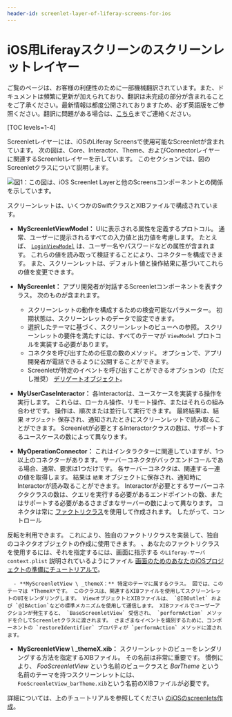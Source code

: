 ```yaml
---
header-id: screenlet-layer-of-liferay-screens-for-ios
---
```


# iOS用Liferayスクリーンのスクリーンレットレイヤー

<p class="alert alert-info"><span class="wysiwyg-color-blue120">ご覧のページは、お客様の利便性のために一部機械翻訳されています。また、ドキュメントは頻繁に更新が加えられており、翻訳は未完成の部分が含まれることをご了承ください。最新情報は都度公開されておりますため、必ず英語版をご参照ください。翻訳に問題がある場合は、<a href="mailto:support-content-jp@liferay.com">こちら</a>までご連絡ください。</span></p>

[TOC levels=1-4]

Screenletレイヤーには、iOSのLiferay Screensで使用可能なScreenletが含まれています。 次の図は、Core、Interactor、Theme、およびConnectorレイヤーに関連するScreenletレイヤーを示しています。 このセクションでは、図のScreenletクラスについて説明します。

![図1：この図は、iOS Screenlet Layerと他のScreensコンポーネントとの関係を示しています。](../../../../images/screens-ios-architecture-03.png)

スクリーンレットは、いくつかのSwiftクラスとXIBファイルで構成されています。

  - **MyScreenletViewModel：** UIに表示される属性を定義するプロトコル。 通常、ユーザーに提示されるすべての入力値と出力値を考慮します。 たとえば、 [`LoginViewModel`](https://github.com/liferay/liferay-screens/blob/master/ios/Framework/Core/Auth/LoginScreenlet/LoginViewModel.swift) は、ユーザー名やパスワードなどの属性が含まれます。 これらの値を読み取って検証することにより、コネクターを構成できます。 また、スクリーンレットは、デフォルト値と操作結果に基づいてこれらの値を変更できます。

  - **MyScreenlet：** アプリ開発者が対話するScreenletコンポーネントを表すクラス。 次のものが含まれます。

      - スクリーンレットの動作を構成するための検査可能なパラメーター。 初期状態は、スクリーンレットのデータで設定できます。
      - 選択したテーマに基づく、スクリーンレットのビューへの参照。 スクリーンレットの要件を満たすには、すべてのテーマが `ViewModel` プロトコルを実装する必要があります。
      - コネクタを呼び出すための任意の数のメソッド。 オプションで、アプリ開発者が電話できるように公開することができます。
      - Screenletが特定のイベントを呼び出すことができるオプションの（ただし推奨） [デリゲートオブジェクト](https://developer.apple.com/library/ios/documentation/general/conceptual/DevPedia-CocoaCore/Delegation.html)。

  - **MyUserCaseInteractor：** 各Interactorは、ユースケースを実装する操作を実行します。 これらは、ローカル操作、リモート操作、またはそれらの組み合わせです。 操作は、順次または並行して実行できます。 最終結果は、結果 `オブジェクト` 保存され、通知されたときにスクリーンレットで読み取ることができます。 Screenletが必要とするInteractorクラスの数は、サポートするユースケースの数によって異なります。

  - **MyOperationConnector：** これはインタラクターに関連していますが、1つ以上のコネクターがあります。 サーバーコネクタがバックエンドコールである場合、通常、要求は1つだけです。 各サーバーコネクタは、関連する一連の値を取得します。 結果は `結果` オブジェクトに保存され、通知時にInteractorが読み取ることができます。 Interactorが必要とするサーバーコネクタクラスの数は、クエリを実行する必要があるエンドポイントの数、またはサポートする必要があるさまざまなサーバーの数によって異なります。 コネクタは常に [ファクトリクラス](https://en.wikipedia.org/wiki/Abstract_factory_pattern)を使用して作成されます。 したがって、コントロール</a>

反転を利用できます。 これにより、独自のファクトリクラスを実装して、独自のコネクタオブジェクトの作成に使用できます。 、あなたのファクトリクラスを使用するには、それを指定するには、画面に指示する `のLiferay-サーバcontext.plist` 説明されているようにファイル [画面のためのあなたのiOSプロジェクトの準備にチュートリアルで](/docs/7-1/tutorials/-/knowledge_base/t/preparing-ios-projects-for-liferay-screens#configuring-communication-with-liferay)。</p></li> 
    
      - **MyScreenletView \ _themeX：** 特定のテーマに属するクラス。 図では、このテーマは *ThemeX*です。 このクラスは、関連するXIBファイルを使用してスクリーンレットのUIをレンダリングします。 ViewオブジェクトとXIBファイルは、 `@IBOutlet` および `@IBAction`などの標準メカニズムを使用して通信します。 XIBファイルでユーザーアクションが発生すると、 `BaseScreenletView` 受信され、 `performAction` メソッドを介してScreenletクラスに渡されます。 さまざまなイベントを識別するために、コンポーネントの `restoreIdentifier` プロパティが `performAction` メソッドに渡されます。

  - **MyScreenletView \ _themeX.xib：** スクリーンレットのビューをレンダリングする方法を指定するXIBファイル。 その名前は非常に重要です。 慣例により、 *FooScreenletView* という名前のビュークラスと *BarTheme* という名前のテーマを持つスクリーンレットには、 `FooScreenletView_barTheme.xib`という名前のXIBファイルが必要です。</ul> 

詳細については、上のチュートリアルを参照してください [のiOSのscreenlets作成](/docs/7-1/tutorials/-/knowledge_base/t/creating-ios-screenlets)。
